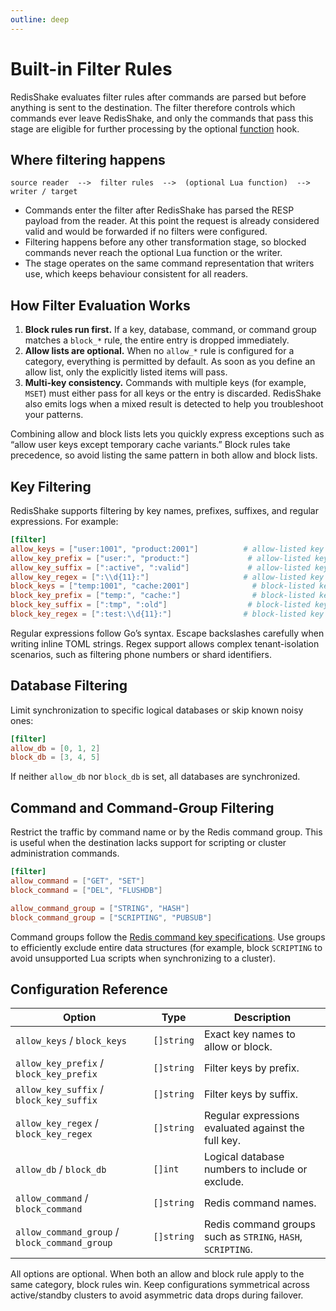 ```yaml
---
outline: deep
---
```

# Built-in Filter Rules

RedisShake evaluates filter rules after commands are parsed but before anything is sent to the destination. The filter therefore controls which commands ever leave RedisShake, and only the commands that pass this stage are eligible for further processing by the optional [function](./function.md) hook.

## Where filtering happens

```
source reader  -->  filter rules  -->  (optional Lua function)  -->  writer / target
```

* Commands enter the filter after RedisShake has parsed the RESP payload from the reader. At this point the request is already considered valid and would be forwarded if no filters were configured.
* Filtering happens before any other transformation stage, so blocked commands never reach the optional Lua function or the writer.
* The stage operates on the same command representation that writers use, which keeps behaviour consistent for all readers.

## How Filter Evaluation Works

1. **Block rules run first.** If a key, database, command, or command group matches a `block_*` rule, the entire entry is dropped immediately.
2. **Allow lists are optional.** When no `allow_*` rule is configured for a category, everything is permitted by default. As soon as you define an allow list, only the explicitly listed items will pass.
3. **Multi-key consistency.** Commands with multiple keys (for example, `MSET`) must either pass for all keys or the entry is discarded. RedisShake also emits logs when a mixed result is detected to help you troubleshoot your patterns.

Combining allow and block lists lets you quickly express exceptions such as “allow user keys except temporary cache variants.” Block rules take precedence, so avoid listing the same pattern in both allow and block lists.

## Key Filtering

RedisShake supports filtering by key names, prefixes, suffixes, and regular expressions. For example:

```toml
[filter]
allow_keys = ["user:1001", "product:2001"]          # allow-listed key names
allow_key_prefix = ["user:", "product:"]             # allow-listed key prefixes
allow_key_suffix = [":active", ":valid"]             # allow-listed key suffixes
allow_key_regex = [":\\d{11}:"]                     # allow-listed key regex (11-digit phone numbers)
block_keys = ["temp:1001", "cache:2001"]              # block-listed key names
block_key_prefix = ["temp:", "cache:"]                # block-listed key prefixes
block_key_suffix = [":tmp", ":old"]                  # block-listed key suffixes
block_key_regex = [":test:\\d{11}:"]                # block-listed key regex with "test" prefix
```

Regular expressions follow Go’s syntax. Escape backslashes carefully when writing inline TOML strings. Regex support allows complex tenant-isolation scenarios, such as filtering phone numbers or shard identifiers.

## Database Filtering

Limit synchronization to specific logical databases or skip known noisy ones:

```toml
[filter]
allow_db = [0, 1, 2]
block_db = [3, 4, 5]
```

If neither `allow_db` nor `block_db` is set, all databases are synchronized.

## Command and Command-Group Filtering

Restrict the traffic by command name or by the Redis command group. This is useful when the destination lacks support for scripting or cluster administration commands.

```toml
[filter]
allow_command = ["GET", "SET"]
block_command = ["DEL", "FLUSHDB"]

allow_command_group = ["STRING", "HASH"]
block_command_group = ["SCRIPTING", "PUBSUB"]
```

Command groups follow the [Redis command key specifications](https://redis.io/docs/reference/key-specs/). Use groups to efficiently exclude entire data structures (for example, block `SCRIPTING` to avoid unsupported Lua scripts when synchronizing to a cluster).

## Configuration Reference

| Option | Type | Description |
| --- | --- | --- |
| `allow_keys` / `block_keys` | `[]string` | Exact key names to allow or block. |
| `allow_key_prefix` / `block_key_prefix` | `[]string` | Filter keys by prefix. |
| `allow_key_suffix` / `block_key_suffix` | `[]string` | Filter keys by suffix. |
| `allow_key_regex` / `block_key_regex` | `[]string` | Regular expressions evaluated against the full key. |
| `allow_db` / `block_db` | `[]int` | Logical database numbers to include or exclude. |
| `allow_command` / `block_command` | `[]string` | Redis command names. |
| `allow_command_group` / `block_command_group` | `[]string` | Redis command groups such as `STRING`, `HASH`, `SCRIPTING`. |

All options are optional. When both an allow and block rule apply to the same category, block rules win. Keep configurations symmetrical across active/standby clusters to avoid asymmetric data drops during failover.
